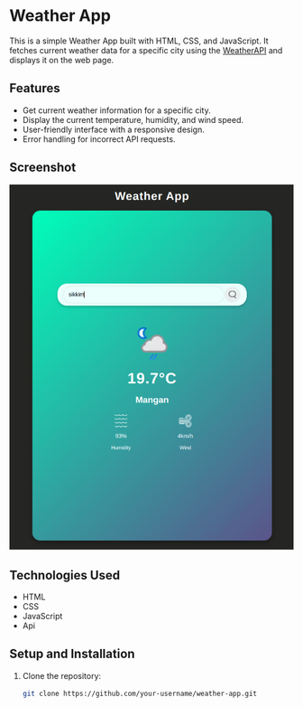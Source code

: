 # Weather App

This is a simple Weather App built with HTML, CSS, and JavaScript. It fetches current weather data for a specific city using the [WeatherAPI](https://www.weatherapi.com/) and displays it on the web page.

## Features

- Get current weather information for a specific city.
- Display the current temperature, humidity, and wind speed.
- User-friendly interface with a responsive design.
- Error handling for incorrect API requests.

## Screenshot

![Weather App Interface](./Assets/demo.png)

## Technologies Used

- HTML
- CSS
- JavaScript
- Api

## Setup and Installation

1. Clone the repository:

   ```bash
   git clone https://github.com/your-username/weather-app.git
